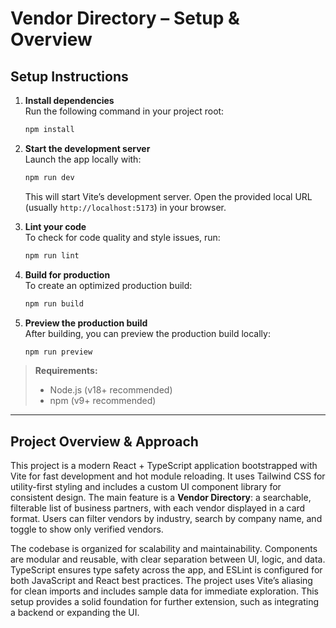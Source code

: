 # Vendor Directory – Setup & Overview

## Setup Instructions

1. **Install dependencies**  
   Run the following command in your project root:

   ```bash
   npm install
   ```

2. **Start the development server**  
   Launch the app locally with:

   ```bash
   npm run dev
   ```

   This will start Vite’s development server. Open the provided local URL (usually `http://localhost:5173`) in your browser.

3. **Lint your code**  
   To check for code quality and style issues, run:

   ```bash
   npm run lint
   ```

4. **Build for production**  
   To create an optimized production build:

   ```bash
   npm run build
   ```

5. **Preview the production build**  
   After building, you can preview the production build locally:
   ```bash
   npm run preview
   ```

> **Requirements:**
>
> - Node.js (v18+ recommended)
> - npm (v9+ recommended)

---

## Project Overview & Approach

This project is a modern React + TypeScript application bootstrapped with Vite for fast development and hot module reloading. It uses Tailwind CSS for utility-first styling and includes a custom UI component library for consistent design. The main feature is a **Vendor Directory**: a searchable, filterable list of business partners, with each vendor displayed in a card format. Users can filter vendors by industry, search by company name, and toggle to show only verified vendors.

The codebase is organized for scalability and maintainability. Components are modular and reusable, with clear separation between UI, logic, and data. TypeScript ensures type safety across the app, and ESLint is configured for both JavaScript and React best practices. The project uses Vite’s aliasing for clean imports and includes sample data for immediate exploration. This setup provides a solid foundation for further extension, such as integrating a backend or expanding the UI.
